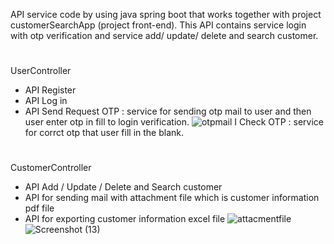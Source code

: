 API service code by using java spring boot that works together with project customerSearchApp (project front-end). This API contains service login with otp verification and service add/ update/ delete and search customer. 
#
UserController 
 - API Register 
 - API Log in
 - API Send Request OTP : service for sending otp mail to user and then user enter otp in fill to login verification.
![otpmail](https://user-images.githubusercontent.com/62868362/195829135-33c221b4-35fd-4191-8af2-751b429e313a.png)
I Check OTP : service for corrct otp that user fill in the blank.

#
CustomerController
 - API Add / Update / Delete and Search customer
 - API for sending mail with attachment file which is customer information pdf file
 - API for exporting customer information excel file
 ![attacmentfile](https://user-images.githubusercontent.com/62868362/195829098-a3b9b7ae-451d-4ec1-8e68-4153e0927a1f.png)
![Screenshot (13)](https://user-images.githubusercontent.com/62868362/195829190-02133877-ab8e-44cd-931d-b91ed6362672.png)
